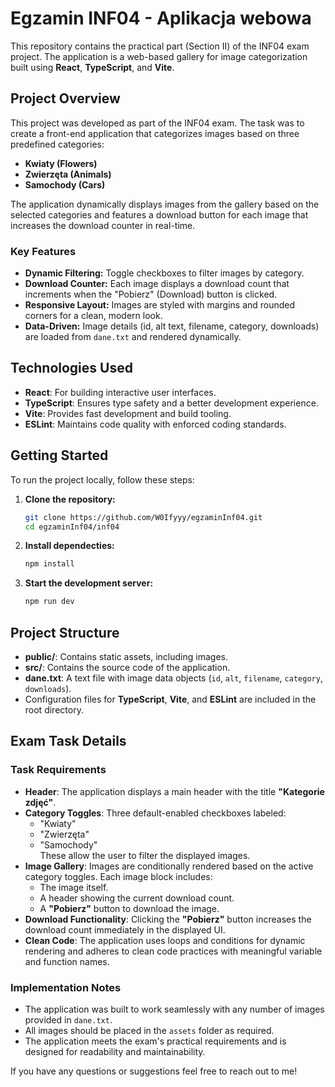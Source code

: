 # Egzamin INF04 - Aplikacja webowa

This repository contains the practical part (Section II) of the INF04 exam project. The application is a web-based gallery for image categorization built using **React**, **TypeScript**, and **Vite**.

## Project Overview

This project was developed as part of the INF04 exam. The task was to create a front-end application that categorizes images based on three predefined categories:
- **Kwiaty (Flowers)**
- **Zwierzęta (Animals)**
- **Samochody (Cars)**

The application dynamically displays images from the gallery based on the selected categories and features a download button for each image that increases the download counter in real-time.

### Key Features
- **Dynamic Filtering:** Toggle checkboxes to filter images by category.
- **Download Counter:** Each image displays a download count that increments when the "Pobierz" (Download) button is clicked.
- **Responsive Layout:** Images are styled with margins and rounded corners for a clean, modern look.
- **Data-Driven:** Image details (id, alt text, filename, category, downloads) are loaded from `dane.txt` and rendered dynamically.

## Technologies Used

- **React**: For building interactive user interfaces.
- **TypeScript**: Ensures type safety and a better development experience.
- **Vite**: Provides fast development and build tooling.
- **ESLint**: Maintains code quality with enforced coding standards.

## Getting Started

To run the project locally, follow these steps:

1. **Clone the repository:**
   ```bash
   git clone https://github.com/W0Ifyyy/egzaminInf04.git
   cd egzaminInf04/inf04
2. **Install dependecties:**
   ```bash
   npm install
3. **Start the development server:**
   ```bash
   npm run dev

## Project Structure

- **public/**: Contains static assets, including images.
- **src/**: Contains the source code of the application.
- **dane.txt**: A text file with image data objects (`id`, `alt`, `filename`, `category`, `downloads`).
- Configuration files for **TypeScript**, **Vite**, and **ESLint** are included in the root directory.

## Exam Task Details

### Task Requirements

- **Header**: The application displays a main header with the title **"Kategorie zdjęć"**.
- **Category Toggles**: Three default-enabled checkboxes labeled:
  - "Kwiaty"
  - "Zwierzęta"
  - "Samochody"  
  These allow the user to filter the displayed images.
- **Image Gallery**: Images are conditionally rendered based on the active category toggles. Each image block includes:
  - The image itself.
  - A header showing the current download count.
  - A **"Pobierz"** button to download the image.
- **Download Functionality**: Clicking the **"Pobierz"** button increases the download count immediately in the displayed UI.
- **Clean Code**: The application uses loops and conditions for dynamic rendering and adheres to clean code practices with meaningful variable and function names.

### Implementation Notes

- The application was built to work seamlessly with any number of images provided in `dane.txt`.
- All images should be placed in the `assets` folder as required.
- The application meets the exam's practical requirements and is designed for readability and maintainability.

If you have any questions or suggestions feel free to reach out to me!
